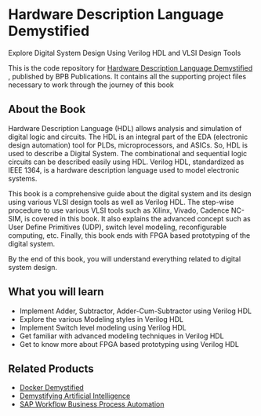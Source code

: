 # Hardware Description Language Demystified

Explore Digital System Design Using Verilog HDL and VLSI Design Tools

This is the code repository for [Hardware Description Language Demystified
](https://bpbonline.com/products/hardware-description-language-demystified?_pos=1&_sid=468268ded&_ss=r), published by BPB Publications. It contains all the supporting project files necessary to work through the journey of this book

## About the Book
Hardware Description Language (HDL) allows analysis and simulation of digital logic and circuits. The HDL is an integral part of the EDA (electronic design automation) tool for PLDs, microprocessors, and ASICs. So, HDL is used to describe a Digital System. The combinational and sequential logic circuits can be described easily using HDL. Verilog HDL, standardized as IEEE 1364, is a hardware description language used to model electronic systems. 

This book is a comprehensive guide about the digital system and its design using various VLSI design tools as well as Verilog HDL. The step-wise procedure to use various VLSI tools such as Xilinx, Vivado, Cadence NC-SIM, is covered in this book. It also explains the advanced concept such as User Define Primitives (UDP), switch level modeling, reconfigurable computing, etc. Finally, this book ends with FPGA based prototyping of the digital system. 

By the end of this book, you will understand everything related to digital system design.

## What you will learn
* Implement Adder, Subtractor, Adder-Cum-Subtractor using Verilog HDL
* Explore the various Modeling styles in Verilog HDL 
* Implement Switch level modeling using Verilog HDL
* Get familiar with advanced modeling techniques in Verilog HDL
* Get to know more about FPGA based prototyping using Verilog HDL 

## Related Products

* [Docker Demystified](https://bpbonline.com/products/docker-demystified?_pos=1&_sid=de7f5e9f2&_ss=r)
* [Demystifying Artificial Intelligence](https://bpbonline.com/products/demystifying-artificial-intelligence?_pos=5&_sid=de7f5e9f2&_ss=r)
* [SAP Workflow Business Process Automation](https://bpbonline.com/products/sap-workflow-business-process-automation-book-ebook?_pos=1&_sid=0fa0e6988&_ss=r)
